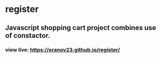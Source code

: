 # register

## Javascript shopping cart project combines use of constactor.

### view live: https://eranov23.github.io/register/
